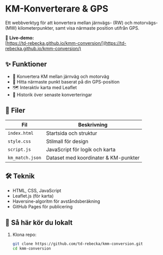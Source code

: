 # KM-Konverterare & GPS

Ett webbverktyg för att konvertera mellan järnvägs- (RW) och motorvägs- (MW) kilometerpunkter, samt visa närmaste position utifrån GPS.

🔗 **Live-demo:**  
[https://td-rebecka.github.io/kmm-conversion/](https://td-rebecka.github.io/kmm-conversion/)

## ✨ Funktioner

- 🔁 Konvertera KM mellan järnväg och motorväg
- 📍 Hitta närmaste punkt baserat på din GPS-position
- 🗺️ Interaktiv karta med Leaflet
- 📜 Historik över senaste konverteringar

## 🧾 Filer

| Fil           | Beskrivning                              |
|---------------|------------------------------------------|
| `index.html`  | Startsida och struktur                   |
| `style.css`   | Stilmall för design                      |
| `script.js`   | JavaScript för logik och karta           |
| `km_match.json` | Dataset med koordinater & KM-punkter  |

## 🛠️ Teknik

- HTML, CSS, JavaScript
- Leaflet.js (för karta)
- Haversine-algoritm för avståndsberäkning
- GitHub Pages för publicering

## 🧪 Så här kör du lokalt

1. Klona repo:
   ```bash
   git clone https://github.com/td-rebecka/kmm-conversion.git
   cd kmm-conversion
